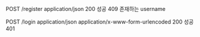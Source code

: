 POST /register
application/json
200 성공
409 존재하는 username


POST /login
application/json
application/x-www-form-urlencoded
200 성공
401





